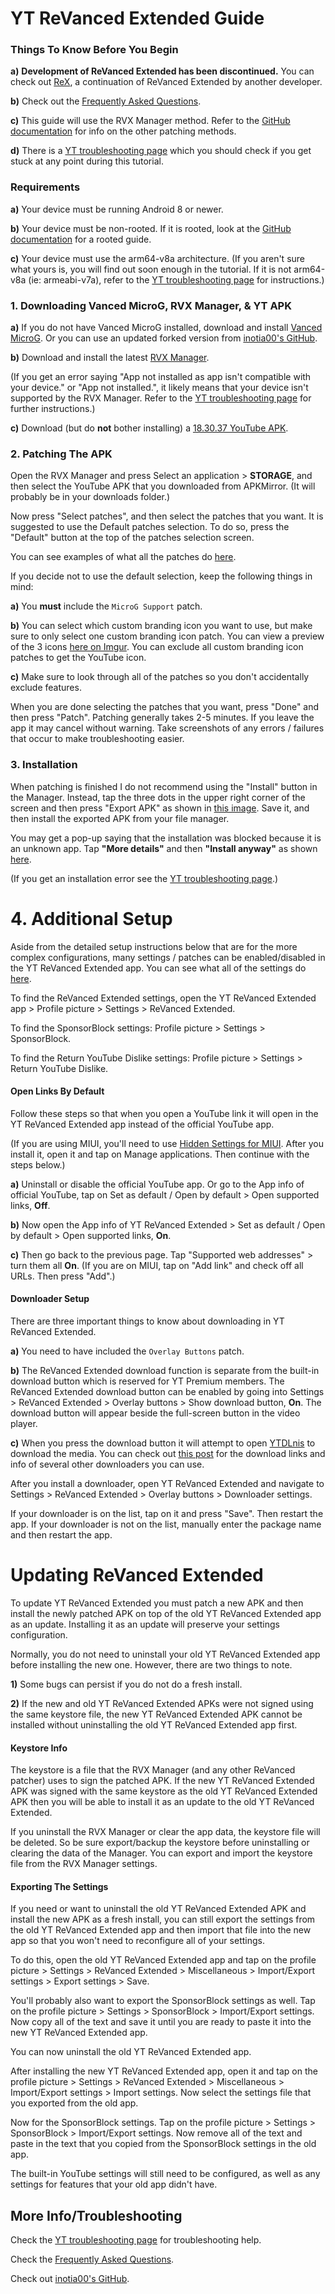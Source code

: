 # **YT ReVanced Extended Guide**



### **Things To Know Before You Begin**

**a)** **Development of ReVanced Extended has been discontinued.** You can check out [ReX](https://github.com/YT-Advanced/revanced-documentation/wiki), a continuation of ReVanced Extended by another developer. 

**b)** Check out the [Frequently Asked Questions](https://www.reddit.com/r/revancedextended/wiki/faq/).


**c)** This guide will use the RVX Manager method. Refer to the [GitHub documentation](https://github.com/inotia00/revanced-documentation#revanced-extended-documentation) for info on the other patching methods.

**d)** There is a [YT troubleshooting page](https://www.reddit.com/r/revancedextended/wiki/yt-troubleshooting/#wiki_issues_with_patching_.26amp.3B_installation) which you should check if you get stuck at any point during this tutorial.




### **Requirements**

**a)** Your device must be running Android 8 or newer.

**b)** Your device must be non-rooted. If it is rooted, look at the [GitHub documentation](https://github.com/inotia00/revanced-documentation#revanced-extended-documentation) for a rooted guide.

**c)** Your device must use the arm64-v8a architecture. (If you aren't sure what yours is, you will find out soon enough in the tutorial. If it is not arm64-v8a (ie: armeabi-v7a), refer to the [YT troubleshooting page](https://www.reddit.com/r/revancedextended/wiki/yt-troubleshooting/#wiki_issues_with_patching_.26amp.3B_installation) for instructions.)




### **1. Downloading Vanced MicroG, RVX Manager, & YT APK**

**a)** If you do not have Vanced MicroG installed, download and install [Vanced MicroG](https://github.com/TeamVanced/VancedMicroG/releases/latest). Or you can use an updated forked version from [inotia00's GitHub](https://github.com/inotia00/VancedMicroG/releases/latest).

**b)** Download and install the latest [RVX Manager](https://github.com/inotia00/revanced-manager/releases/latest).

(If you get an error saying "App not installed as app isn't compatible with your device." or "App not installed.", it likely means that your device isn't supported by the RVX Manager. Refer to the [YT troubleshooting page](https://www.reddit.com/r/revancedextended/wiki/yt-troubleshooting/#wiki_issues_with_patching_.26amp.3B_installation) for further instructions.)

**c)** Download (but do **not** bother installing) a [18.30.37 YouTube APK](https://www.apkmirror.com/apk/google-inc/youtube/youtube-18-30-37-release/youtube-18-30-37-2-android-apk-download/).




### **2. Patching The APK**

Open the RVX Manager and press Select an application > **STORAGE**, and then select the YouTube APK that you downloaded from APKMirror. (It will probably be in your downloads folder.)

Now press "Select patches", and then select the patches that you want. It is suggested to use the Default patches selection. To do so, press the "Default" button at the top of the patches selection screen.

You can see examples of what all the patches do [here](https://github.com/ReVanced-Extended-Community/Patches-Documentation#youtube).

If you decide not to use the default selection, keep the following things in mind:

**a)** You **must** include the `MicroG Support` patch.

**b)** You can select which custom branding icon you want to use, but make sure to only select one custom branding icon patch. You can view a preview of the 3 icons [here on Imgur](https://imgur.com/a/qlelvZk). You can exclude all custom branding icon patches to get the YouTube icon.

**c)** Make sure to look through all of the patches so you don't accidentally exclude features.

When you are done selecting the patches that you want, press "Done" and then press "Patch". Patching generally takes 2-5 minutes. If you leave the app it may cancel without warning. Take screenshots of any errors / failures that occur to make troubleshooting easier.




### **3. Installation**

When patching is finished I do not recommend using the "Install" button in the Manager. Instead, tap the three dots in the upper right corner of the screen and then press "Export APK" as shown in [this image](https://imgur.com/a/JqmfzAj). Save it, and then install the exported APK from your file manager.

You may get a pop-up saying that the installation was blocked because it is an unknown app. Tap **"More details"** and then **"Install anyway"** as shown [here](https://imgur.com/a/iLP2m7l).

(If you get an installation error see the [YT troubleshooting page](https://www.reddit.com/r/revancedextended/wiki/yt-troubleshooting/#wiki_issues_with_patching_.26amp.3B_installation).)




# **4. Additional Setup**

Aside from the detailed setup instructions below that are for the more complex configurations, many settings / patches can be enabled/disabled in the YT ReVanced Extended app. You can see what all of the settings do [here](https://github.com/kazimmt/RVX-Features#youtube-revanced-extended-features).

To find the ReVanced Extended settings, open the YT ReVanced Extended app > Profile picture > Settings > ReVanced Extended.

To find the SponsorBlock settings: Profile picture > Settings > SponsorBlock.

To find the Return YouTube Dislike settings: Profile picture > Settings > Return YouTube Dislike.




#### **Open Links By Default**

Follow these steps so that when you open a YouTube link it will open in the YT ReVanced Extended app instead of the official YouTube app.

(If you are using MIUI, you'll need to use [Hidden Settings for MIUI](https://play.google.com/store/apps/details?id=com.ceyhan.sets). After you install it, open it and tap on Manage applications. Then continue with the steps below.)

**a)** Uninstall or disable the official YouTube app. Or go to the App info of official YouTube, tap on Set as default / Open by default > Open supported links, **Off**.

**b)** Now open the App info of YT ReVanced Extended > Set as default / Open by default > Open supported links, **On**.

**c)** Then go back to the previous page. Tap "Supported web addresses" > turn them all **On**. (If you are on MIUI, tap on "Add link" and check off all URLs. Then press "Add".)




#### **Downloader Setup**

There are three important things to know about downloading in YT ReVanced Extended.

**a)** You need to have included the `Overlay Buttons` patch.

**b)** The ReVanced Extended download function is separate from the built-in download button which is reserved for YT Premium members. The ReVanced Extended download button can be enabled by going into Settings > ReVanced Extended > Overlay buttons > Show download button, **On**. The download button will appear beside the full-screen button in the video player.

**c)** When you press the download button it will attempt to open [YTDLnis](https://github.com/deniscerri/ytdlnis/releases/latest) to download the media. You can check out [this post](https://www.reddit.com/r/revancedapp/comments/xft8vq) for the download links and info of several other downloaders you can use. 

After you install a downloader, open YT ReVanced Extended and navigate to Settings > ReVanced Extended > Overlay buttons > Downloader settings. 

If your downloader is on the list, tap on it and press "Save". Then restart the app. If your downloader is not on the list, manually enter the package name and then restart the app. 





# **Updating ReVanced Extended**

To update YT ReVanced Extended you must patch a new APK and then install the newly patched APK on top of the old YT ReVanced Extended app as an update. Installing it as an update will preserve your settings configuration.

Normally, you do not need to uninstall your old YT ReVanced Extended app before installing the new one. However, there are two things to note.

**1)** Some bugs can persist if you do not do a fresh install.

**2)** If the new and old YT ReVanced Extended APKs were not signed using the same keystore file, the new YT ReVanced Extended APK cannot be installed without uninstalling the old YT ReVanced Extended app first.




#### **Keystore Info**

The keystore is a file that the RVX Manager (and any other ReVanced patcher) uses to sign the patched APK. If the new YT ReVanced Extended APK was signed with the same keystore as the old YT ReVanced Extended APK then you will be able to install it as an update to the old YT ReVanced Extended.

If you uninstall the RVX Manager or clear the app data, the keystore file will be deleted. So be sure export/backup the keystore before uninstalling or clearing the data of the Manager. You can export and import the keystore file from the RVX Manager settings.




#### **Exporting The Settings**

If you need or want to uninstall the old YT ReVanced Extended APK and install the new APK as a fresh install, you can still export the settings from the old YT ReVanced Extended app and then import that file into the new app so that you won't need to reconfigure all of your settings.

To do this, open the old YT ReVanced Extended app and tap on the profile picture > Settings > ReVanced Extended > Miscellaneous > Import/Export settings > Export settings > Save.

You'll probably also want to export the SponsorBlock settings as well. Tap on the profile picture > Settings > SponsorBlock > Import/Export settings. Now copy all of the text and save it until you are ready to paste it into the new YT ReVanced Extended app.

You can now uninstall the old YT ReVanced Extended app.

After installing the new YT ReVanced Extended app, open it and tap on the profile picture > Settings > ReVanced Extended > Miscellaneous > Import/Export settings > Import settings. Now select the settings file that you exported from the old app.

Now for the SponsorBlock settings. Tap on the profile picture > Settings > SponsorBlock > Import/Export settings. Now remove all of the text and paste in the text that you copied from the SponsorBlock settings in the old app.

The built-in YouTube settings will still need to be configured, as well as any settings for features that your old app didn't have.




## **More Info/Troubleshooting**

Check the [YT troubleshooting page](https://www.reddit.com/r/revancedextended/wiki/yt-troubleshooting/) for troubleshooting help.

Check the [Frequently Asked Questions](https://www.reddit.com/r/revancedextended/wiki/faq/).

Check out [inotia00's GitHub](https://github.com/inotia00).